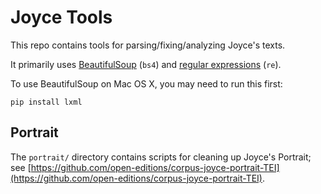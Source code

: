 # Joyce Tools

This repo contains tools for parsing/fixing/analyzing Joyce's texts. 

It primarily uses [BeautifulSoup](https://www.crummy.com/software/BeautifulSoup/) (`bs4`) 
and [regular expressions](https://docs.python.org/3/library/re.html) (`re`).

To use BeautifulSoup on Mac OS X, you may need to run this first:

```
pip install lxml
```

## Portrait

The `portrait/` directory contains scripts for cleaning up Joyce's Portrait; see
[https://github.com/open-editions/corpus-joyce-portrait-TEI](https://github.com/open-editions/corpus-joyce-portrait-TEI).


